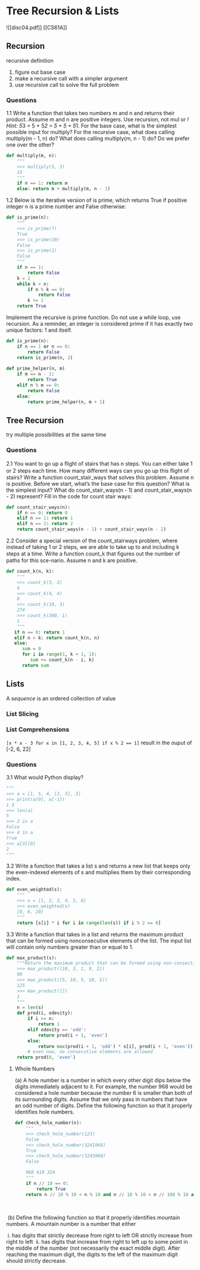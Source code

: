 # Tree Recursion & Lists
![[disc04.pdf]]
[[CS61A]]

## Recursion
recursive definition
1. figure out base case
2. make a recursive call with a simpler argument
3. use recursive call to solve the full problem

### Questions
1.1 Write a function that takes two numbers m and n and returns their product.
Assume m and n are positive integers. Use recursion, not mul or *!
Hint: 5*3 = 5 + 5*2 = 5 + 5 + 5*1.
For the base case, what is the simplest possible input for multiply?
For the recursive case, what does calling multiply(m - 1, n) do? What does calling multiply(m, n - 1) do? Do we prefer one over the other?

```python
def multiply(m, n):
	"""
	>>> multiply(5, 3)
	15
	"""
	if n == 1: return m
	else: return m + multiply(m, n - 1)
```

1.2 Below is the iterative version of is prime, which returns True if positive integer n is a prime number and False otherwise:

```python
def is_prime(n):
	"""
	>>> is_prime(7)
	True
	>>> is_prime(10)
	False
	>>> is_prime(1)
	False
	"""
	if n == 1:
		return False
	k = 2
	while k < n:
		if n % k == 0:
			return False
		k += 1
	return True
```

Implement the recursive is prime function. Do not use a while loop, use recursion. As a reminder, an integer is considered prime if it has exactly two unique factors: 1 and itself.
```python
def is_prime(n):
	if n == 1 or n == 0:
		return False
	return is_prime(n, 2)
	
def prime_helper(n, m)
	if m == n - 1:
		return True
	elif n % m == 0:
		return False
	else:
		return prime_helper(n, m + 1)
```

## Tree Recursion
try multiple possibilities at the same time

### Questions
2.1 You want to go up a ﬂight of stairs that has n steps. You can either take 1 or 2 steps each time. How many diﬀerent ways can you go up this ﬂight of stairs? Write a function count_stair_ways that solves this problem. Assume n is positive.
Before we start, what’s the base case for this question? What is the simplest input?
What do count_stair_ways(n - 1) and count_stair_ways(n - 2) represent?
Fill in the code for count stair ways:

```python
def count_stair_ways(n):
	if n == 0: return 0
	elif n == 1: return 1
	elif n == 2: return 2
	return count_stair_ways(n - 1) + count_stair_ways(n - 2)
```

2.2 Consider a special version of the count_stairways problem, where instead of taking 1 or 2 steps, we are able to take up to and including k steps at a time.
Write a function count_k that ﬁgures out the number of paths for this sce-nario. Assume n and k are positive.

```python
def count_k(n, k):
	"""
	>>> count_k(3, 3)
	4
	>>> count_k(4, 4)
	8
	>>> count_k(10, 3)
	274
	>>> count_k(300, 1)
	1
	"""
   if n == 0: return 1  
   elif n < k: return count_k(n, n)  
   else:  
      sum = 0  
      for i in range(1, k + 1, 1):  
         sum += count_k(n - i, k)  
      return sum
```

## Lists
A *sequence* is an ordered collection of value

### List Slicing
### List Comprehensions
`[x * x - 3 for x in [1, 2, 3, 4, 5] if x % 2 == 1]`
result in the ouput of [-2, 6, 22]

### Questions
3.1 What would Python display?
```python
"""
>>> a = [1, 5, 4, [2, 3], 3] 
>>> print(a[0], a[-1])
1 3
>>> len(a)
5
>>> 2 in a
False
>>> 4 in a
True
>>> a[3][0]
2
"""
```

3.2 Write a function that takes a list s and returns a new list that keeps only the even-indexed elements of s and multiplies them by their corresponding index.
```python
def even_weighted(s):
	"""
    >>> x = [1, 2, 3, 4, 5, 6]
    >>> even_weighted(x)
	[0, 6, 20]
	"""
	return [s[i] * i for i in range(len(s)) if i % 2 == 0]
```

3.3 Write a function that takes in a list and returns the maximum product that can be formed using nonconsecutive elements of the list. The input list will contain only numbers greater than or equal to 1.
```python
def max_product(s):
	"""Return the maximum product that can be formed using non-consective elements of s.
	>>> max_product([10, 3, 1, 9, 2])
	90
	>>> max_product([5, 10, 5, 10, 5])
	125
	>>> max_product([])
	1
	"""
	n = len(s)
    def prod(i, odevity):
        if i >= n:
            return 1
        elif odevity == 'odd':
            return prod(i + 1, 'even')
        else:
            return max(prod(i + 1, 'odd') * s[i], prod(i + 1, 'even'))
        # even now, no consecutive elements are allowed
	return prod(0, 'even')
```



1. Whole Numbers

   (a) A hole number is a number in which every other digit dips below the digits immediately adjacent to it. For example, the number 968 would be considered a hole number because the number 6 is smaller than both of its surrounding digits. Assume that we only pass in numbers that have an odd number of digits. Define the following function so that it properly identifies hole numbers.

   ```python
   def check_hole_number(n):
       """
       >>> check_hole_number(123)
       False
       >>> check_hole_number(3241968)
       True
       >>> check_hole_number(3245968)
       False
   
       968 419 324
       """
       if n // 10 == 0:
           return True
       return n // 10 % 10 < n % 10 and n // 10 % 10 < n // 100 % 10 and check_hole_number(n // 100)
   ```

​		

​		(b) Define the following function so that it properly identifies mountain numbers. A mountain number is a number that either

​		i.	has digits that strictly decrease from right to left OR strictly increase from right to left
​		ii.	has digits that increase from right to left up to some point in the middle of the number (not necessarily the exact middle digit). After reaching the maximum digit, the digits to the left of the maximum digit should strictly decrease.

